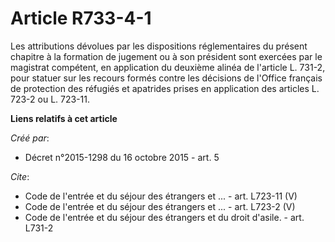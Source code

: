 # Article R733-4-1

Les attributions dévolues par les dispositions réglementaires du présent chapitre à la formation de jugement ou à son
président sont exercées par le magistrat compétent, en application du deuxième alinéa de l'article L. 731-2, pour statuer sur
les recours formés contre les décisions de l'Office français de protection des réfugiés et apatrides prises en application
des articles L. 723-2 ou L. 723-11.

**Liens relatifs à cet article**

_Créé par_:

  - Décret n°2015-1298 du 16 octobre 2015 - art. 5

_Cite_:

  - Code de l'entrée et du séjour des étrangers et ... - art. L723-11 (V)
  - Code de l'entrée et du séjour des étrangers et ... - art. L723-2 (V)
  - Code de l'entrée et du séjour des étrangers et du droit d'asile. - art. L731-2
